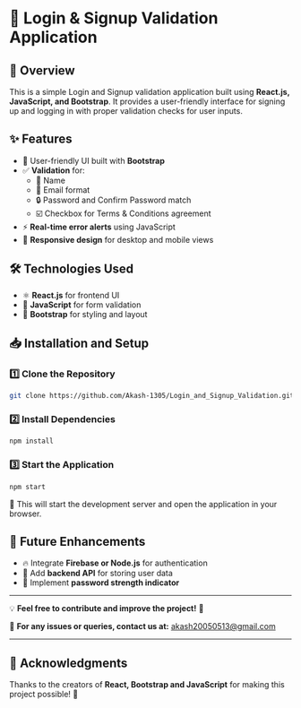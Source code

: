 # 🔐 Login & Signup Validation Application

## 📌 Overview

This is a simple Login and Signup validation application built using **React.js, JavaScript, and Bootstrap**. It provides a user-friendly interface for signing up and logging in with proper validation checks for user inputs.

## ✨ Features

- 🎨 User-friendly UI built with **Bootstrap**
- ✅ **Validation** for:
  - 📝 Name
  - 📧 Email format
  - 🔒 Password and Confirm Password match
  - ☑️ Checkbox for Terms & Conditions agreement
- ⚡ **Real-time error alerts** using JavaScript
- 📱 **Responsive design** for desktop and mobile views

## 🛠️ Technologies Used

- ⚛️ **React.js** for frontend UI
- 📜 **JavaScript** for form validation
- 🎨 **Bootstrap** for styling and layout

## 📥 Installation and Setup

### 1️⃣ Clone the Repository

```sh
git clone https://github.com/Akash-1305/Login_and_Signup_Validation.git
```

### 2️⃣ Install Dependencies

```sh
npm install
```

### 3️⃣ Start the Application

```sh
npm start
```

🚀 This will start the development server and open the application in your browser.

## 🔮 Future Enhancements

- 🔥 Integrate **Firebase or Node.js** for authentication
- 📡 Add **backend API** for storing user data
- 💪 Implement **password strength indicator**

---

💡 **Feel free to contribute and improve the project!** 🚀

📧 **For any issues or queries, contact us at:** [akash20050513@gmail.com](mailto:your-email@example.com)

---

## 🎉 Acknowledgments

Thanks to the creators of **React, Bootstrap and JavaScript** for making this project possible! 🙌
